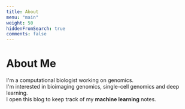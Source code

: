 ```yaml
---
title: About
menu: "main"
weight: 50
hiddenFromSearch: true
comments: false
---
```


# About Me  

I'm a computational biologist working on genomics.  
I'm interested in bioimaging genomics, single-cell genomics and deep learning.  
I open this blog to keep track of my **machine learning** notes. 

